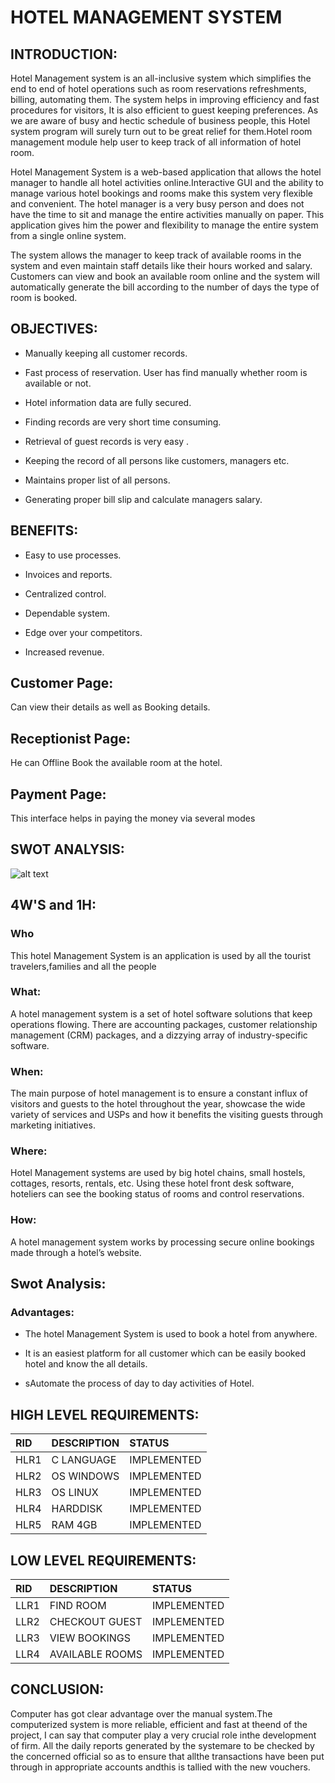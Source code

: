 # **HOTEL MANAGEMENT SYSTEM**

## INTRODUCTION:

Hotel  Management  system  is  an  all-inclusive system which simplifies the end to end of hotel  operations  such  as  room reservations  refreshments,  billing,  automating  them. The system  helps  in  improving  efficiency and fast procedures for visitors, It is also efficient to guest keeping preferences. As we are aware of busy and hectic schedule of business people, this Hotel system program will surely turn out to be great relief for them.Hotel room management module help user to keep track of all information of hotel room.

Hotel Management System is a web-based application that allows the hotel manager to handle all hotel activities online.Interactive GUI and the ability to manage various hotel bookings and rooms make this system very flexible and convenient. The hotel manager is a very busy person and does not have the time to sit and manage the entire activities manually on paper. This application gives him the power and flexibility to manage the entire system from a single online system. 

The system allows the manager to keep track of available rooms in the system and even maintain staff details like their hours worked and salary. Customers can view and book an available room online and the system will automatically generate the bill according to the number of days the type of room is booked.


## OBJECTIVES:
* Manually keeping all customer records.

* Fast  process of reservation. User has find manually whether room is available or not. 

* Hotel information data are fully  secured. 

* Finding records are very short time  consuming.

* Retrieval of guest records is very easy . 

* Keeping the record of all persons like customers, managers etc.

* Maintains proper list of all persons.

* Generating proper bill slip and calculate managers salary.

## **BENEFITS:**

* Easy to use processes.

* Invoices and reports.

* Centralized control.

* Dependable system.

* Edge over your competitors.

* Increased revenue.

## Customer Page:

Can view their details as well as Booking details.

## Receptionist Page:

He can Offline Book the available room at the hotel.

## Payment Page:

This interface helps in paying the money via several modes

## SWOT ANALYSIS:
![alt text](https://github.com/IndhujaB/M1_PROJECT/blob/main/1_Requirements/SWOT%20ANALYSIS.png)

## **4W'S and 1H:**

### Who
This hotel Management System is an application is used by all the tourist travelers,families and all the people

### What:
A hotel management system is a set of hotel software solutions that keep operations flowing. There are accounting packages, customer relationship management (CRM) packages, and a dizzying array of industry-specific software.

### When:
The main purpose of hotel management is to ensure a constant influx of visitors and guests to the hotel throughout the year, showcase the wide variety of services and USPs and how it benefits the visiting guests through marketing initiatives.

### Where:
Hotel Management systems are used by big hotel chains, small hostels, cottages, resorts, rentals, etc. Using these hotel front desk software, hoteliers can see the booking status of rooms and control reservations.

### How:
A hotel management system works by processing secure online bookings made through a hotel’s website.

## **Swot Analysis:**

### Advantages:

* The hotel Management System is used to book a hotel from anywhere.

* It is an easiest platform for all customer which can be easily booked hotel and know the all details.

* sAutomate the process of day to day activities of Hotel.


## HIGH LEVEL REQUIREMENTS:

|RID|DESCRIPTION|STATUS|
|:--|:----------|:-----|
|HLR1|C LANGUAGE|IMPLEMENTED|
|HLR2|OS WINDOWS|IMPLEMENTED|
|HLR3|OS LINUX|IMPLEMENTED|
|HLR4|HARDDISK|IMPLEMENTED|
|HLR5|RAM 4GB|IMPLEMENTED|

## LOW LEVEL REQUIREMENTS:

|RID|DESCRIPTION|STATUS|
|:--|:----------|:-----|
|LLR1|FIND ROOM|IMPLEMENTED|
|LLR2|CHECKOUT GUEST|IMPLEMENTED|
|LLR3|VIEW BOOKINGS|IMPLEMENTED|
|LLR4|AVAILABLE ROOMS|IMPLEMENTED|

## CONCLUSION:

Computer has got clear advantage over the manual system.The computerized system is more reliable, efficient and fast at theend of the project, I can say that computer play a very crucial role inthe development of firm. All the daily reports generated by the systemare to be checked by the concerned official so as to ensure that allthe transactions have been put through in appropriate accounts andthis is tallied with the new vouchers.

